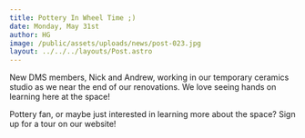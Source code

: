 ```yaml
---
title: Pottery In Wheel Time ;)
date: Monday, May 31st
author: HG
image: /public/assets/uploads/news/post-023.jpg
layout: ../../../layouts/Post.astro
---
```


New DMS members, Nick and Andrew, working in our temporary ceramics studio as we near the end of our renovations. We love seeing hands on learning here at the space!

Pottery fan, or maybe just interested in learning more about the space? Sign up for a tour on our website!
